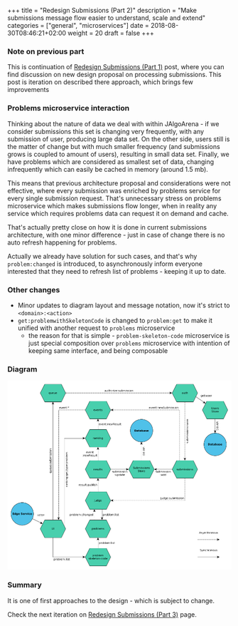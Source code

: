 +++
title = "Redesign Submissions (Part 2)"
description = "Make submissions message flow easier to understand, scale and extend"
categories = ["general", "microservices"]
date = 2018-08-30T08:46:21+02:00
weight = 20
draft = false
+++

### Note on previous part

This is continuation of [Redesign Submissions (Part 1)](https://jalgoarena.github.io/blog/redesign-submissions/) post, where
you can find discussion on new design proposal on processing submissions. This post is iteration on described there
approach, which brings few improvements

### Problems microservice interaction

Thinking about the nature of data we deal with within JAlgoArena - if we consider submissions this set is changing
very frequently, with any submission of user, producing large data set. On the other side, users still is the matter of
change but with much smaller frequency (and submissions grows is coupled to amount of users), resulting in small data set.
Finally, we have problems which are considered as smallest set of data, changing infrequently which can easily be cached
in memory (around 1.5 mb).

This means that previous architecture proposal and considerations were not effective, where every submission was enriched
by problems service for every single submission request. That's unnecessary stress on problems microservice which
makes submissions flow longer, when in reality any service which requires problems data can request it on demand and cache.

That's actually pretty close on how it is done in current submissions architecture, with one minor difference - just in case
of change there is no auto refresh happening for problems.

Actually we already have solution for such cases, and that's why `problem:changed` is introduced, to asynchronously
inform everyone interested that they need to refresh list of problems - keeping it up to date.

### Other changes

* Minor updates to diagram layout and message notation, now it's strict to `<domain>:<action>`
* `get:problemwithSkeletonCode` is changed to `problem:get` to make it unified with another request to `problems` microservice
  * the reason for that is simple - `problem-skeleton-code` microservice is just special composition over `problems` microservice
    with intention of keeping same interface, and being composable
    
### Diagram

![](https://raw.githubusercontent.com/jalgoarena/jalgoarena.github.io/master/images/data_flow_submission_2.1.png)

### Summary

It is one of first approaches to the design - which is subject to change. 

Check the next iteration on [Redesign Submissions (Part 3)](https://jalgoarena.github.io/blog/redesign-submissions-3/) page.